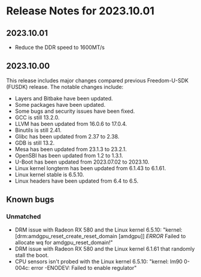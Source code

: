 # Release Notes for 2023.10.01

## 2023.10.01

- Reduce the DDR speed to 1600MT/s

## 2023.10.00

This release includes major changes compared previous Freedom-U-SDK (FUSDK) release. The notable changes include:
- Layers and Bitbake have been updated.
- Some packages have been updated.
- Some bugs and security issues have been fixed.
- GCC is still 13.2.0.
- LLVM has been updated from 16.0.6 to 17.0.4.
- Binutils is still 2.41.
- Glibc has been updated from 2.37 to 2.38.
- GDB is still 13.2.
- Mesa has been updated from 23.1.3 to 23.2.1.
- OpenSBI has been updated from 1.2 to 1.3.1.
- U-Boot has been updated from 2023.07.02 to 2023.10.
- Linux kernel longterm has been updated from 6.1.43 to 6.1.61.
- Linux kernel stable is 6.5.10.
- Linux headers have been updated from 6.4 to 6.5.

## Known bugs

### Unmatched

- DRM issue with Radeon RX 580 and the Linux kernel 6.5.10:
  "kernel: [drm:amdgpu_reset_create_reset_domain [amdgpu]] *ERROR* Failed to allocate wq for amdgpu_reset_domain!"
- DRM issue with Radeon RX 580 and the Linux kernel 6.1.61 that randomly stall
  the boot.
- CPU sensors isn't probed with the Linux kernel 6.5.10:
  "kernel: lm90 0-004c: error -ENODEV: Failed to enable regulator"
